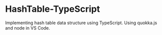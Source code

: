 # HashTable-TypeScript
Implementing hash table data structure using TypeScript.
Using quokka.js and node in VS Code. 
